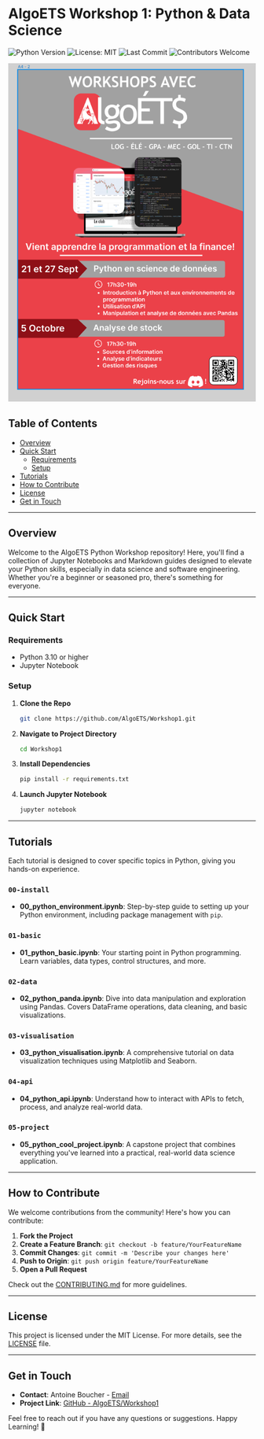 # AlgoETS Workshop 1: Python & Data Science

![Python Version](https://img.shields.io/badge/Python-3.10-blue)
![License: MIT](https://img.shields.io/badge/License-MIT-green.svg)
![Last Commit](https://img.shields.io/github/last-commit/AlgoETS/Workshop1)
![Contributors Welcome](https://img.shields.io/badge/Contributors-Welcome-orange)

![AlgoETS](images/algoets.png)

## Table of Contents

- [Overview](#overview)
- [Quick Start](#quick-start)
  - [Requirements](#requirements)
  - [Setup](#setup)
- [Tutorials](#tutorials)
- [How to Contribute](#how-to-contribute)
- [License](#license)
- [Get in Touch](#get-in-touch)

---

## Overview

Welcome to the AlgoETS Python Workshop repository! Here, you'll find a collection of Jupyter Notebooks and Markdown guides designed to elevate your Python skills, especially in data science and software engineering. Whether you're a beginner or seasoned pro, there's something for everyone.

---

## Quick Start

### Requirements

- Python 3.10 or higher
- Jupyter Notebook

### Setup

1. **Clone the Repo**

   ```bash
   git clone https://github.com/AlgoETS/Workshop1.git
   ```

2. **Navigate to Project Directory**

   ```bash
   cd Workshop1
   ```

3. **Install Dependencies**

   ```bash
   pip install -r requirements.txt
   ```

4. **Launch Jupyter Notebook**

   ```bash
   jupyter notebook
   ```

---

## Tutorials

Each tutorial is designed to cover specific topics in Python, giving you hands-on experience.

### `00-install`

- **00_python_environment.ipynb**: Step-by-step guide to setting up your Python environment, including package management with `pip`.

### `01-basic`

- **01_python_basic.ipynb**: Your starting point in Python programming. Learn variables, data types, control structures, and more.

### `02-data`

- **02_python_panda.ipynb**: Dive into data manipulation and exploration using Pandas. Covers DataFrame operations, data cleaning, and basic visualizations.

### `03-visualisation`

- **03_python_visualisation.ipynb**: A comprehensive tutorial on data visualization techniques using Matplotlib and Seaborn.

### `04-api`

- **04_python_api.ipynb**: Understand how to interact with APIs to fetch, process, and analyze real-world data.

### `05-project`

- **05_python_cool_project.ipynb**: A capstone project that combines everything you've learned into a practical, real-world data science application.

---

## How to Contribute

We welcome contributions from the community! Here's how you can contribute:

1. **Fork the Project**
2. **Create a Feature Branch**: `git checkout -b feature/YourFeatureName`
3. **Commit Changes**: `git commit -m 'Describe your changes here'`
4. **Push to Origin**: `git push origin feature/YourFeatureName`
5. **Open a Pull Request**

Check out the [CONTRIBUTING.md](CONTRIBUTING.md) for more guidelines.

---

## License

This project is licensed under the MIT License. For more details, see the [LICENSE](LICENSE) file.

---

## Get in Touch

- **Contact**: Antoine Boucher - [Email](mailto:antoine.boucher@ens.etsmtl.ca)
- **Project Link**: [GitHub - AlgoETS/Workshop1](https://github.com/AlgoETS/Workshop1)

Feel free to reach out if you have any questions or suggestions. Happy Learning! 🚀
